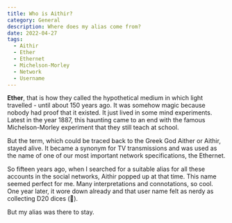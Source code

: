 ```yaml
---
title: Who is Aithir?
category: General
description: Where does my alias come from?
date: 2022-04-27
tags:
  - Aithir
  - Ether
  - Ethernet
  - Michelson-Morley
  - Network
  - Username
---
```


**Ether**, that is how they called the hypothetical medium in which light
travelled - until about 150 years ago. It was somehow magic because nobody had
proof that it existed. It just lived in some mind experiments. Latest in the
year 1887, this haunting came to an end with the famous Michelson-Morley
experiment that they still teach at school.

But the term, which could be traced back to the Greek God Aither or Aithir,
stayed alive. It became a synonym for TV transmissions and was used as the name
of one of our most important network specifications, the Ethernet.

So fifteen years ago, when I searched for a suitable alias for all these
accounts in the social networks, Aithir popped up at that time. This name seemed
perfect for me. Many interpretations and connotations, so cool. One year later,
it wore down already and that user name felt as nerdy as collecting D20 dices
(👀).

But my alias was there to stay.
